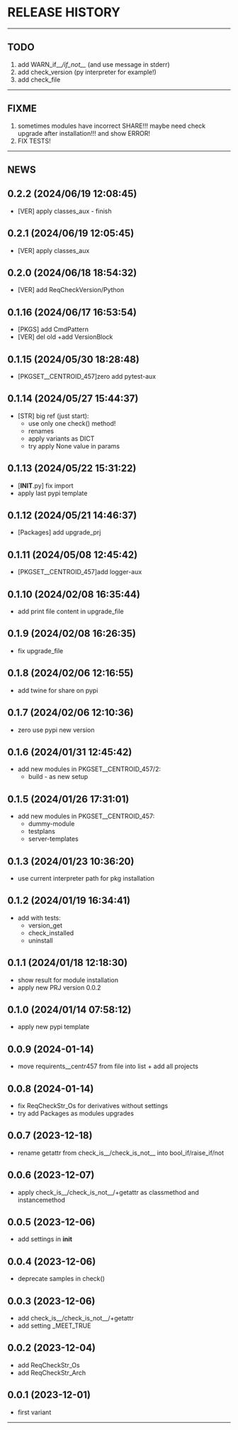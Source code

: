 # RELEASE HISTORY

********************************************************************************
## TODO
1. add WARN_if__*/if_not__* (and use message in stderr)  
2. add check_version (py interpreter for example!)  
3. add check_file  

********************************************************************************
## FIXME
1. sometimes modules have incorrect SHARE!!! maybe need check upgrade after installation!!! and show ERROR!  
2. FIX TESTS!  

********************************************************************************
## NEWS

0.2.2 (2024/06/19 12:08:45)
------------------------------
- [VER] apply classes_aux - finish  

0.2.1 (2024/06/19 12:05:45)
------------------------------
- [VER] apply classes_aux  

0.2.0 (2024/06/18 18:54:32)
------------------------------
- [VER] add ReqCheckVersion/Python  

0.1.16 (2024/06/17 16:53:54)
------------------------------
- [PKGS] add CmdPattern  
- [VER] del old +add VersionBlock  

0.1.15 (2024/05/30 18:28:48)
------------------------------
- [PKGSET__CENTROID_457]zero add pytest-aux  

0.1.14 (2024/05/27 15:44:37)
------------------------------
- [STR] big ref (just start):  
	- use only one check() method!  
	- renames  
	- apply variants as DICT  
	- try apply None value in params  

0.1.13 (2024/05/22 15:31:22)
------------------------------
- [__INIT__.py] fix import  
- apply last pypi template  

0.1.12 (2024/05/21 14:46:37)
------------------------------
- [Packages] add upgrade_prj  

0.1.11 (2024/05/08 12:45:42)
------------------------------
- [PKGSET__CENTROID_457]add logger-aux  

0.1.10 (2024/02/08 16:35:44)
------------------------------
- add print file content in upgrade_file  

0.1.9 (2024/02/08 16:26:35)
------------------------------
- fix upgrade_file  

0.1.8 (2024/02/06 12:16:55)
------------------------------
- add twine for share on pypi  

0.1.7 (2024/02/06 12:10:36)
------------------------------
- zero use pypi new version  

0.1.6 (2024/01/31 12:45:42)
------------------------------
- add new modules in PKGSET__CENTROID_457/2:  
	- build - as new setup  

0.1.5 (2024/01/26 17:31:01)
------------------------------
- add new modules in PKGSET__CENTROID_457:  
	- dummy-module  
	- testplans  
	- server-templates  

0.1.3 (2024/01/23 10:36:20)
------------------------------
- use current interpreter path for pkg installation  

0.1.2 (2024/01/19 16:34:41)
------------------------------
- add with tests:  
	- version_get  
	- check_installed  
	- uninstall  

0.1.1 (2024/01/18 12:18:30)
------------------------------
- show result for module installation  
- apply new PRJ version 0.0.2  

0.1.0 (2024/01/14 07:58:12)
------------------------------
- apply new pypi template  

0.0.9 (2024-01-14)
-------------------
- move requirents__centr457 from file into list + add all projects

0.0.8 (2024-01-14)
-------------------
- fix ReqCheckStr_Os for derivatives without settings
- try add Packages as modules upgrades

0.0.7 (2023-12-18)
-------------------
- rename getattr from check_is__/check_is_not__ into bool_if/raise_if/not

0.0.6 (2023-12-07)
-------------------
- apply check_is__/check_is_not__/+getattr as classmethod and instancemethod

0.0.5 (2023-12-06)
-------------------
- add settings in __init__

0.0.4 (2023-12-06)
-------------------
- deprecate samples in check()

0.0.3 (2023-12-06)
-------------------
- add check_is__/check_is_not__/+getattr
- add setting _MEET_TRUE

0.0.2 (2023-12-04)
-------------------
- add ReqCheckStr_Os
- add ReqCheckStr_Arch

0.0.1 (2023-12-01)
-------------------
- first variant

********************************************************************************
